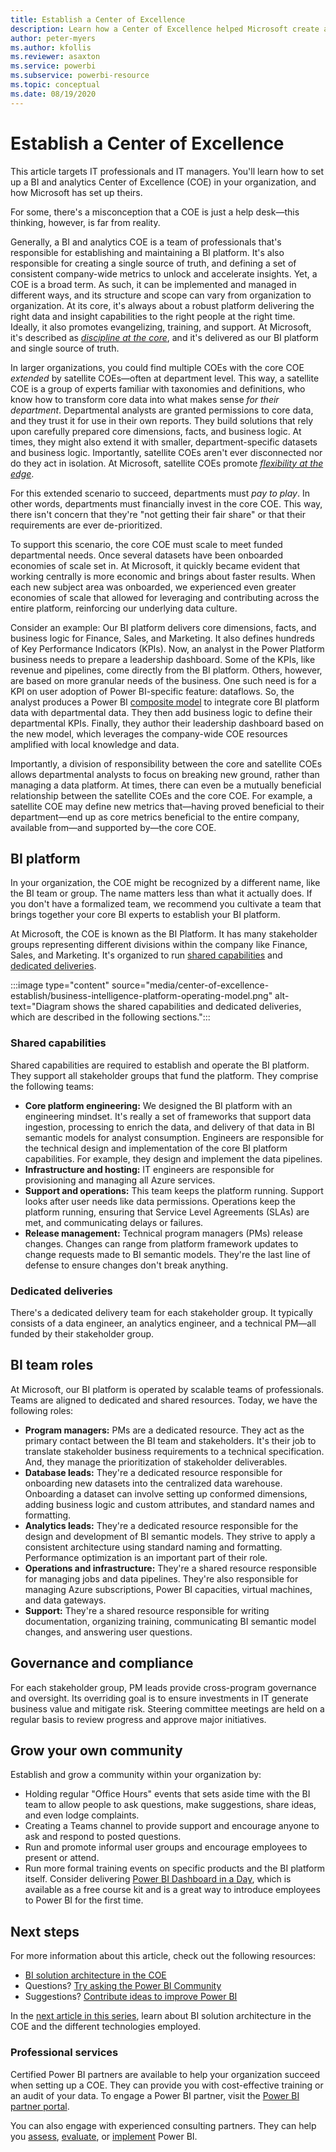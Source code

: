 ```yaml
---
title: Establish a Center of Excellence
description: Learn how a Center of Excellence helped Microsoft create a standardized analytics and data platform to unlock insights with the right operating model, stakeholder engagement, and shared and dedicated investments.
author: peter-myers
ms.author: kfollis
ms.reviewer: asaxton
ms.service: powerbi
ms.subservice: powerbi-resource
ms.topic: conceptual
ms.date: 08/19/2020
---
```

# Establish a Center of Excellence

This article targets IT professionals and IT managers. You'll learn how to set up a BI and analytics Center of Excellence (COE) in your organization, and how Microsoft has set up theirs.

For some, there's a misconception that a COE is just a help desk—this thinking, however, is far from reality.

Generally, a BI and analytics COE is a team of professionals that's responsible for establishing and maintaining a BI platform. It's also responsible for creating a single source of truth, and defining a set of consistent company-wide metrics to unlock and accelerate insights. Yet, a COE is a broad term. As such, it can be implemented and managed in different ways, and its structure and scope can vary from organization to organization. At its core, it's always about a robust platform delivering the right data and insight capabilities to the right people at the right time. Ideally, it also promotes evangelizing, training, and support. At Microsoft, it's described as _[discipline at the core](center-of-excellence-microsoft-business-intelligence-transformation.md#discipline-at-the-core)_, and it's delivered as our BI platform and single source of truth.

In larger organizations, you could find multiple COEs with the core COE _extended_ by satellite COEs—often at department level. This way, a satellite COE is a group of experts familiar with taxonomies and definitions, who know how to transform core data into what makes sense _for their department_. Departmental analysts are granted permissions to core data, and they trust it for use in their own reports. They build solutions that rely upon carefully prepared core dimensions, facts, and business logic. At times, they might also extend it with smaller, department-specific datasets and business logic. Importantly, satellite COEs aren't ever disconnected nor do they act in isolation. At Microsoft, satellite COEs promote _[flexibility at the edge](center-of-excellence-microsoft-business-intelligence-transformation.md#flexibility-at-the-edge)_.

For this extended scenario to succeed, departments must _pay to play_. In other words, departments must financially invest in the core COE. This way, there isn't concern that they're "not getting their fair share" or that their requirements are ever de-prioritized.

To support this scenario, the core COE must scale to meet funded departmental needs. Once several datasets have been onboarded economies of scale set in. At Microsoft, it quickly became evident that working centrally is more economic and brings about faster results. When each new subject area was onboarded, we experienced even greater economies of scale that allowed for leveraging and contributing across the entire platform, reinforcing our underlying data culture.

Consider an example: Our BI platform delivers core dimensions, facts, and business logic for Finance, Sales, and Marketing. It also defines hundreds of Key Performance Indicators (KPIs). Now, an analyst in the Power Platform business needs to prepare a leadership dashboard. Some of the KPIs, like revenue and pipelines, come directly from the BI platform. Others, however, are based on more granular needs of the business. One such need is for a KPI on user adoption of Power BI-specific feature: dataflows. So, the analyst produces a Power BI [composite model](composite-model-guidance.md) to integrate core BI platform data with departmental data. They then add business logic to define their departmental KPIs. Finally, they author their leadership dashboard based on the new model, which leverages the company-wide COE resources amplified with local knowledge and data.

Importantly, a division of responsibility between the core and satellite COEs allows departmental analysts to focus on breaking new ground, rather than managing a data platform. At times, there can even be a mutually beneficial relationship between the satellite COEs and the core COE. For example, a satellite COE may define new metrics that—having proved beneficial to their department—end up as core metrics beneficial to the entire company, available from—and supported by—the core COE.

## BI platform

In your organization, the COE might be recognized by a different name, like the BI team or group. The name matters less than what it actually does. If you don't have a formalized team, we recommend you cultivate a team that brings together your core BI experts to establish your BI platform.

At Microsoft, the COE is known as the BI Platform. It has many stakeholder groups representing different divisions within the company like Finance, Sales, and Marketing. It's organized to run [shared capabilities](#shared-capabilities) and [dedicated deliveries](#dedicated-deliveries).

:::image type="content" source="media/center-of-excellence-establish/business-intelligence-platform-operating-model.png" alt-text="Diagram shows the shared capabilities and dedicated deliveries, which are described in the following sections.":::

### Shared capabilities

Shared capabilities are required to establish and operate the BI platform. They support all stakeholder groups that fund the platform. They comprise the following teams:

- **Core platform engineering:** We designed the BI platform with an engineering mindset. It's really a set of frameworks that support data ingestion, processing to enrich the data, and delivery of that data in BI semantic models for analyst consumption. Engineers are responsible for the technical design and implementation of the core BI platform capabilities. For example, they design and implement the data pipelines.
- **Infrastructure and hosting:** IT engineers are responsible for provisioning and managing all Azure services.
- **Support and operations:** This team keeps the platform running. Support looks after user needs like data permissions. Operations keep the platform running, ensuring that Service Level Agreements (SLAs) are met, and communicating delays or failures.
- **Release management:** Technical program managers (PMs) release changes. Changes can range from platform framework updates to change requests made to BI semantic models. They're the last line of defense to ensure changes don't break anything.

### Dedicated deliveries

There's a dedicated delivery team for each stakeholder group. It typically consists of a data engineer, an analytics engineer, and a technical PM—all funded by their stakeholder group.

## BI team roles

At Microsoft, our BI platform is operated by scalable teams of professionals. Teams are aligned to dedicated and shared resources. Today, we have the following roles:

- **Program managers:** PMs are a dedicated resource. They act as the primary contact between the BI team and stakeholders. It's their job to translate stakeholder business requirements to a technical specification. And, they manage the prioritization of stakeholder deliverables.
- **Database leads:** They're a dedicated resource responsible for onboarding new datasets into the centralized data warehouse. Onboarding a dataset can involve setting up conformed dimensions, adding business logic and custom attributes, and standard names and formatting.
- **Analytics leads:** They're a dedicated resource responsible for the design and development of BI semantic models. They strive to apply a consistent architecture using standard naming and formatting. Performance optimization is an important part of their role.
- **Operations and infrastructure:** They're a shared resource responsible for managing jobs and data pipelines. They're also responsible for managing Azure subscriptions, Power BI capacities, virtual machines, and data gateways.
- **Support:** They're a shared resource responsible for writing documentation, organizing training, communicating BI semantic model changes, and answering user questions.

## Governance and compliance

For each stakeholder group, PM leads provide cross-program governance and oversight. Its overriding goal is to ensure investments in IT generate business value and mitigate risk. Steering committee meetings are held on a regular basis to review progress and approve major initiatives.

## Grow your own community

Establish and grow a community within your organization by:

- Holding regular "Office Hours" events that sets aside time with the BI team to allow people to ask questions, make suggestions, share ideas, and even lodge complaints.
- Creating a Teams channel to provide support and encourage anyone to ask and respond to posted questions.
- Run and promote informal user groups and encourage employees to present or attend.
- Run more formal training events on specific products and the BI platform itself. Consider delivering [Power BI Dashboard in a Day](https://powerbi.microsoft.com/diad/), which is available as a free course kit and is a great way to introduce employees to Power BI for the first time.

## Next steps

For more information about this article, check out the following resources:

- [BI solution architecture in the COE](center-of-excellence-business-intelligence-solution-architecture.md)
- Questions? [Try asking the Power BI Community](https://community.powerbi.com/)
- Suggestions? [Contribute ideas to improve Power BI](https://ideas.powerbi.com/)

In the [next article in this series](center-of-excellence-business-intelligence-solution-architecture.md), learn about BI solution architecture in the COE and the different technologies employed.

### Professional services

Certified Power BI partners are available to help your organization succeed when setting up a COE. They can provide you with cost-effective training or an audit of your data. To engage a Power BI partner, visit the [Power BI partner portal](https://powerbi.microsoft.com/partners/).

You can also engage with experienced consulting partners. They can help you [assess](https://appsource.microsoft.com/marketplace/consulting-services?product=power-bi&serviceType=assessment&country=ALL&region=ALL), [evaluate](https://appsource.microsoft.com/marketplace/consulting-services?product=power-bi&serviceType=proof-of-concept&country=ALL&region=ALL), or [implement](https://appsource.microsoft.com/marketplace/consulting-services?product=power-bi&serviceType=implementation&country=ALL&region=ALL&page=1) Power BI.
